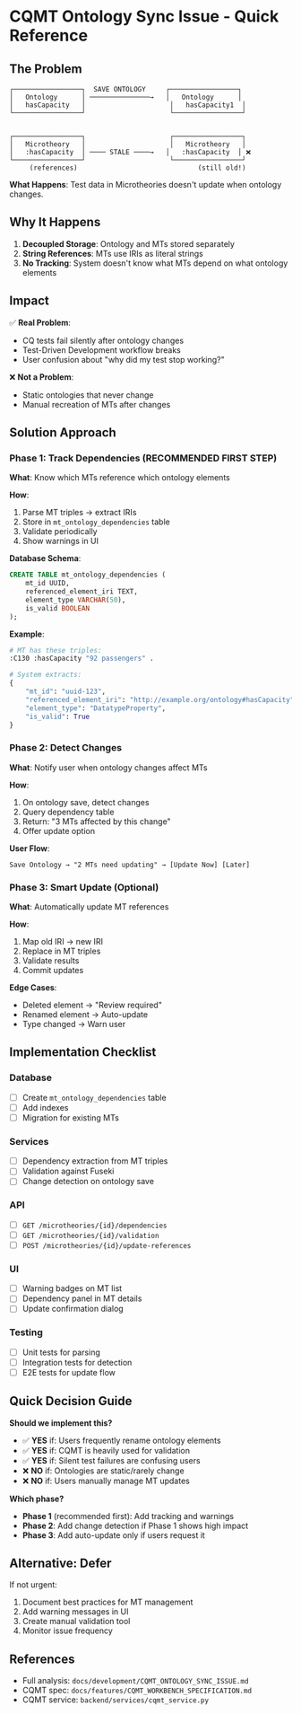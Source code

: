 # CQMT Ontology Sync Issue - Quick Reference

## The Problem

```
┌─────────────────┐  SAVE ONTOLOGY     ┌─────────────────┐
│   Ontology      │ ───────────────→   │   Ontology      │
│   hasCapacity   │                     │   hasCapacity1  │
└─────────────────┘                     └─────────────────┘
                                                   
                                                   
┌─────────────────┐                     ┌─────────────────┐
│   Microtheory   │                     │   Microtheory   │
│   :hasCapacity  │ ──── STALE ────→   │   :hasCapacity  │ ❌
└─────────────────┘                     └─────────────────┘
     (references)                              (still old!)
```

**What Happens**: Test data in Microtheories doesn't update when ontology changes.

## Why It Happens

1. **Decoupled Storage**: Ontology and MTs stored separately
2. **String References**: MTs use IRIs as literal strings
3. **No Tracking**: System doesn't know what MTs depend on what ontology elements

## Impact

✅ **Real Problem**:
- CQ tests fail silently after ontology changes
- Test-Driven Development workflow breaks
- User confusion about "why did my test stop working?"

❌ **Not a Problem**:
- Static ontologies that never change
- Manual recreation of MTs after changes

## Solution Approach

### Phase 1: Track Dependencies (RECOMMENDED FIRST STEP)

**What**: Know which MTs reference which ontology elements

**How**:
1. Parse MT triples → extract IRIs
2. Store in `mt_ontology_dependencies` table
3. Validate periodically
4. Show warnings in UI

**Database Schema**:
```sql
CREATE TABLE mt_ontology_dependencies (
    mt_id UUID,
    referenced_element_iri TEXT,
    element_type VARCHAR(50),
    is_valid BOOLEAN
);
```

**Example**:
```python
# MT has these triples:
:C130 :hasCapacity "92 passengers" .

# System extracts:
{
    "mt_id": "uuid-123",
    "referenced_element_iri": "http://example.org/ontology#hasCapacity",
    "element_type": "DatatypeProperty",
    "is_valid": True
}
```

### Phase 2: Detect Changes

**What**: Notify user when ontology changes affect MTs

**How**:
1. On ontology save, detect changes
2. Query dependency table
3. Return: "3 MTs affected by this change"
4. Offer update option

**User Flow**:
```
Save Ontology → "2 MTs need updating" → [Update Now] [Later]
```

### Phase 3: Smart Update (Optional)

**What**: Automatically update MT references

**How**:
1. Map old IRI → new IRI
2. Replace in MT triples
3. Validate results
4. Commit updates

**Edge Cases**:
- Deleted element → "Review required"
- Renamed element → Auto-update
- Type changed → Warn user

## Implementation Checklist

### Database
- [ ] Create `mt_ontology_dependencies` table
- [ ] Add indexes
- [ ] Migration for existing MTs

### Services
- [ ] Dependency extraction from MT triples
- [ ] Validation against Fuseki
- [ ] Change detection on ontology save

### API
- [ ] `GET /microtheories/{id}/dependencies`
- [ ] `GET /microtheories/{id}/validation`
- [ ] `POST /microtheories/{id}/update-references`

### UI
- [ ] Warning badges on MT list
- [ ] Dependency panel in MT details
- [ ] Update confirmation dialog

### Testing
- [ ] Unit tests for parsing
- [ ] Integration tests for detection
- [ ] E2E tests for update flow

## Quick Decision Guide

**Should we implement this?**

- ✅ **YES** if: Users frequently rename ontology elements
- ✅ **YES** if: CQMT is heavily used for validation
- ✅ **YES** if: Silent test failures are confusing users
- ❌ **NO** if: Ontologies are static/rarely change
- ❌ **NO** if: Users manually manage MT updates

**Which phase?**

- **Phase 1** (recommended first): Add tracking and warnings
- **Phase 2**: Add change detection if Phase 1 shows high impact
- **Phase 3**: Add auto-update only if users request it

## Alternative: Defer

If not urgent:
1. Document best practices for MT management
2. Add warning messages in UI
3. Create manual validation tool
4. Monitor issue frequency

## References

- Full analysis: `docs/development/CQMT_ONTOLOGY_SYNC_ISSUE.md`
- CQMT spec: `docs/features/CQMT_WORKBENCH_SPECIFICATION.md`
- CQMT service: `backend/services/cqmt_service.py`
